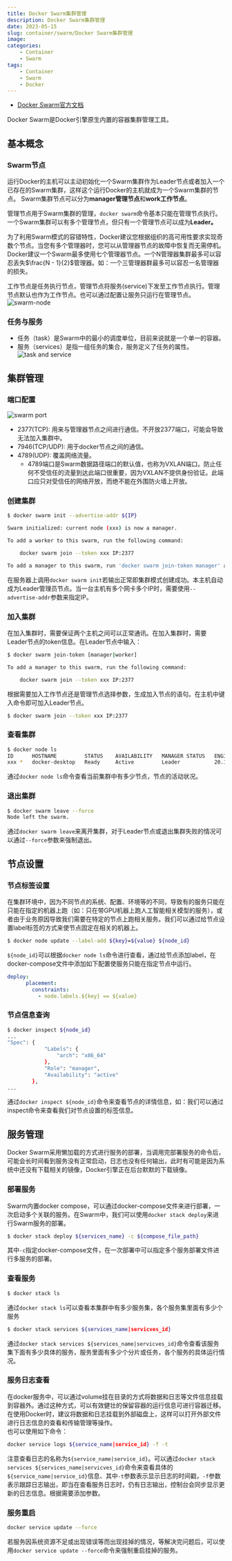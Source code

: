 ```yaml
---
title: Docker Swarm集群管理
description: Docker Swarm集群管理
date: 2023-05-15
slug: container/swarm/Docker Swarm集群管理
image: 
categories:
    - Container
    - Swarm
tags:
    - Container
    - Swarm
    - Docker
---
```


- [Docker Swarm官方文档](https://docs.docker.com/engine/swarm/)

Docker Swarm是Docker引擎原生内置的容器集群管理工具。
## 基本概念
### Swarm节点
运行Docker的主机可以主动初始化一个Swarm集群作为Leader节点或者加入一个已存在的Swarm集群，这样这个运行Docker的主机就成为一个Swarm集群的节点。
Swarm集群节点可以分为**manager管理节点**和**work工作节点**。

管理节点用于Swarm集群的管理，`docker swarm`命令基本只能在管理节点执行。一个Swarm集群可以有多个管理节点，但只有一个管理节点可以成为**Leader。**

为了利用Swarm模式的容错特性，Docker建议您根据组织的高可用性要求实现奇数个节点。当您有多个管理器时，您可以从管理器节点的故障中恢复而无需停机。Docker建议一个Swarm最多使用七个管理器节点。一个N管理器集群最多可以容忍丢失$\frac{N - 1}{2}$管理器。如：一个三管理器群最多可以容忍一名管理器的损失。

工作节点是任务执行节点，管理节点将服务(service)下发至工作节点执行。管理节点默认也作为工作节点。也可以通过配置让服务只运行在管理节点。
![swarm-node](swarm_node.png)
### 任务与服务
- 任务（task）是Swarm中的最小的调度单位，目前来说就是一个单一的容器。
- 服务（services）是指一组任务的集合，服务定义了任务的属性。
![task and service](task_and_service.png)
## 集群管理
### 端口配置
![swarm port](swarm_port.png)
- 2377(TCP): 用来与管理器节点之间进行通信。不开放2377端口，可能会导致无法加入集群中。
- 7946(TCP/UDP): 用于docker节点之间的通信。
- 4789(UDP): 覆盖网络流量。
	-  4789端口是Swarm数据路径端口的默认值，也称为VXLAN端口。防止任何不受信任的流量到达此端口很重要，因为VXLAN不提供身份验证。此端口应只对受信任的网络开放，而绝不能在外围防火墙上开放。

### 创建集群
```bash
$ docker swarm init --advertise-addr ${IP}

Swarm initialized: current node (xxx) is now a manager.

To add a worker to this swarm, run the following command:

    docker swarm join --token xxx IP:2377

To add a manager to this swarm, run 'docker swarm join-token manager' and follow the instructions.
```
在服务器上调用`docker swarm init`若输出正常即集群模式创建成功。本主机自动成为Leader管理员节点。当一台主机有多个网卡多个IP时，需要使用`--advertise-addr`参数来指定IP。

### 加入集群
在加入集群时，需要保证两个主机之间可以正常通讯。在加入集群时，需要Leader节点的token信息。在Leader节点中输入：
```bash
$ docker swarm join-token [manager|worker]

To add a manager to this swarm, run the following command:

    docker swarm join --token xxx IP:2377
```
根据需要加入工作节点还是管理节点选择参数，生成加入节点的语句。在主机中键入命令即可加入Leader节点。
```bash
$ docker swarm join --token xxx IP:2377
```

### 查看集群
```bash
$ docker node ls
ID      HOSTNAME         STATUS    AVAILABILITY   MANAGER STATUS   ENGINE VERSION
xxx *   docker-desktop   Ready     Active         Leader           20.10.23
```
通过`docker node ls`命令查看当前集群中有多少节点，节点的活动状况。

### 退出集群
```bash
$ docker swarm leave --force
Node left the swarm.
```
通过`docker swarm leave`来离开集群，对于Leader节点或退出集群失败的情况可以通过`--force`参数来强制退出。

## 节点设置
### 节点标签设置
在集群环境中，因为不同节点的系统、配置、环境等的不同，导致有的服务只能在只能在指定的机器上跑（如：只在带GPU机器上跑人工智能相关模型的服务），或者由于业务原因导致我们需要在特定的节点上跑相关服务。我们可以通过给节点设置label标签的方式来使节点固定在相关的机器上。
```bash
$ docker node update --label-add ${key}=${value} ${node_id}
```
`${node_id}`可以根据`docker node ls`命令进行查看，通过给节点添加label，在docker-compose文件中添加如下配置使服务只能在指定节点中运行。
```yaml
deploy:
      placement:
        constraints:
          - node.labels.${key} == ${value}
```

### 节点信息查询
```bash
$ docker inspect ${node_id}
...
"Spec": {
            "Labels": {
                "arch": "x86_64"
            },
            "Role": "manager",
            "Availability": "active"
        },
...
```
通过`docker inspect ${node_id}`命令来查看节点的详情信息，如：我们可以通过inspect命令来查看我们对节点设置的标签信息。

## 服务管理
Docker Swarm采用懒加载的方式进行服务的部署，当调用完部署服务的命令后，可能会长时间看到服务没有正常启动，日志也没有任何输出，此时有可能是因为系统中还没有下载相关的镜像，Docker引擎正在后台默默的下载镜像。
### 部署服务
Swarm内置docker compose，可以通过docker-compose文件来进行部署，一次启动多个关联的服务。在Swarm中，我们可以使用`docker stack deploy`来进行Swarm服务的部署。
```bash
$ docker stack deploy ${services_name} -c ${compose_file_path}
```
其中`-c`指定docker-compose文件，在一次部署中可以指定多个服务部署文件进行多服务的部署。

### 查看服务
```bash
$ docker stack ls
```
通过`docker stack ls`可以查看本集群中有多少服务集，各个服务集里面有多少个服务
```bash
$ docker stack services ${services_name|servicves_id}
```
通过`docker stack services ${services_name|servicves_id}`命令查看该服务集下面有多少具体的服务，服务里面有多少个分片或任务，各个服务的具体运行情况。

### 服务日志查看
在docker服务中，可以通过volume挂在目录的方式将数据和日志等文件信息挂载到容器外。通过这种方式，可以有效健壮的保留容器的运行信息可进行容器迁移。在使用Docker时，建议将数据和日志挂载到外部磁盘上，这样可以打开外部文件进行日志信息的查看和传输管理等操作。<br />也可以使用如下命令：
```bash
docker service logs ${service_name|service_id} -f -t
```
注意查看日志的名称为`${service_name|service_id}`。可以通过`docker stack services ${services_name|servicves_id}`命令来查看具体的`${service_name|service_id}`信息、其中`-t`参数表示显示日志的时间戳，`-f`参数表示跟踪日志输出，即当在查看服务日志时，仍有日志输出，控制台会同步显示更新的日志信息。根据需要添加参数。

### 服务重启
```bash
docker service update --force
```
若服务因系统资源不足或出现错误等而出现挂掉的情况，等解决完问题后，可以使用`docker service update --force`命令来强制重启挂掉的服务。
